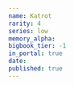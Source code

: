```yaml
---
name: Katrot
rarity: 4
series: low
memory_alpha:
bigbook_tier: -1
in_portal: true
date:
published: true
---
```




